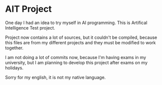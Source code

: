 AIT Project
===

One day I had an idea to try myself in AI programming. This is Artifical Intelligence Test project.

Project now contains a lot of sources, but it couldn't be compiled, because this files are from my different projects and they must be modified to work together.

I am not doing a lot of commits now, because I'm having exams in my university, but I am planning to develop this project after exams on my holidays.

Sorry for my english, it is not my native language.
